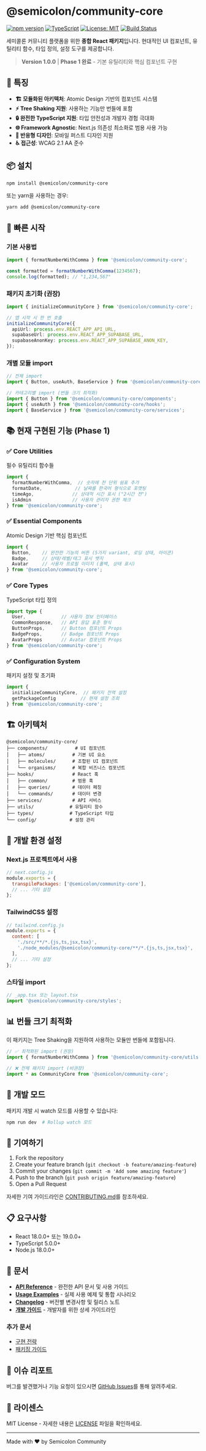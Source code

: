 # @semicolon/community-core

[![npm version](https://img.shields.io/npm/v/@semicolon/community-core.svg)](https://www.npmjs.com/package/@semicolon/community-core)
[![TypeScript](https://img.shields.io/badge/TypeScript-Ready-blue.svg)](https://www.typescriptlang.org/)
[![License: MIT](https://img.shields.io/badge/License-MIT-yellow.svg)](https://opensource.org/licenses/MIT)
[![Build Status](https://img.shields.io/badge/Build-Passing-green.svg)]()

세미콜론 커뮤니티 플랫폼을 위한 **종합 React 패키지**입니다. 현대적인 UI 컴포넌트, 유틸리티 함수, 타입 정의, 설정 도구를 제공합니다.

> **Version 1.0.0** | **Phase 1 완료** - 기본 유틸리티와 핵심 컴포넌트 구현

## 🚀 특징

- **🏗️ 모듈화된 아키텍처**: Atomic Design 기반의 컴포넌트 시스템
- **⚡ Tree Shaking 지원**: 사용하는 기능만 번들에 포함
- **🔒 완전한 TypeScript 지원**: 타입 안전성과 개발자 경험 극대화
- **🌐 Framework Agnostic**: Next.js 의존성 최소화로 범용 사용 가능
- **📱 반응형 디자인**: 모바일 퍼스트 디자인 지원
- **♿ 접근성**: WCAG 2.1 AA 준수

## 📦 설치

```bash
npm install @semicolon/community-core
```

또는 yarn을 사용하는 경우:

```bash
yarn add @semicolon/community-core
```

## 🎯 빠른 시작

### 기본 사용법

```typescript
import { formatNumberWithComma } from '@semicolon/community-core';

const formatted = formatNumberWithComma(1234567);
console.log(formatted); // "1,234,567"
```

### 패키지 초기화 (권장)

```typescript
import { initializeCommunityCore } from '@semicolon/community-core';

// 앱 시작 시 한 번 호출
initializeCommunityCore({
  apiUrl: process.env.REACT_APP_API_URL,
  supabaseUrl: process.env.REACT_APP_SUPABASE_URL,
  supabaseAnonKey: process.env.REACT_APP_SUPABASE_ANON_KEY,
});
```

### 개별 모듈 import

```typescript
// 전체 import
import { Button, useAuth, BaseService } from '@semicolon/community-core';

// 카테고리별 import (번들 크기 최적화)
import { Button } from '@semicolon/community-core/components';
import { useAuth } from '@semicolon/community-core/hooks';
import { BaseService } from '@semicolon/community-core/services';
```

## 📚 현재 구현된 기능 (Phase 1)

### ✅ Core Utilities
필수 유틸리티 함수들

```typescript
import { 
  formatNumberWithComma,  // 숫자에 천 단위 쉼표 추가
  formatDate,            // 날짜를 한국어 형식으로 포맷팅  
  timeAgo,              // 상대적 시간 표시 ("2시간 전")
  isAdmin               // 사용자 관리자 권한 체크
} from '@semicolon/community-core';
```

### ✅ Essential Components  
Atomic Design 기반 핵심 컴포넌트

```typescript
import { 
  Button,    // 완전한 기능의 버튼 (5가지 variant, 로딩 상태, 아이콘)
  Badge,     // 상태/레벨/태그 표시 뱃지
  Avatar     // 사용자 프로필 이미지 (폴백, 상태 표시)
} from '@semicolon/community-core';
```

### ✅ Core Types
TypeScript 타입 정의

```typescript
import type { 
  User,             // 사용자 정보 인터페이스
  CommonResponse,   // API 응답 표준 형식
  ButtonProps,      // Button 컴포넌트 Props
  BadgeProps,       // Badge 컴포넌트 Props  
  AvatarProps       // Avatar 컴포넌트 Props
} from '@semicolon/community-core';
```

### ✅ Configuration System
패키지 설정 및 초기화

```typescript
import { 
  initializeCommunityCore,  // 패키지 전역 설정
  getPackageConfig         // 현재 설정 조회
} from '@semicolon/community-core';
```

## 🏗️ 아키텍처

```
@semicolon/community-core/
├── components/          # UI 컴포넌트
│   ├── atoms/          # 기본 UI 요소
│   ├── molecules/      # 조합된 UI 컴포넌트
│   └── organisms/      # 복합 비즈니스 컴포넌트
├── hooks/              # React 훅
│   ├── common/         # 범용 훅
│   ├── queries/        # 데이터 페칭
│   └── commands/       # 데이터 변경
├── services/           # API 서비스
├── utils/             # 유틸리티 함수
├── types/             # TypeScript 타입
└── config/            # 설정 관리
```

## 🔧 개발 환경 설정

### Next.js 프로젝트에서 사용

```javascript
// next.config.js
module.exports = {
  transpilePackages: ['@semicolon/community-core'],
  // ... 기타 설정
};
```

### TailwindCSS 설정

```javascript
// tailwind.config.js
module.exports = {
  content: [
    './src/**/*.{js,ts,jsx,tsx}',
    './node_modules/@semicolon/community-core/**/*.{js,ts,jsx,tsx}',
  ],
  // ... 기타 설정
};
```

### 스타일 import

```typescript
// _app.tsx 또는 layout.tsx
import '@semicolon/community-core/styles';
```

## 📊 번들 크기 최적화

이 패키지는 Tree Shaking을 지원하여 사용하는 모듈만 번들에 포함됩니다.

```typescript
// ✅ 최적화된 import (권장)
import { formatNumberWithComma } from '@semicolon/community-core/utils';

// ❌ 전체 패키지 import (비권장)
import * as CommunityCore from '@semicolon/community-core';
```

## 🧪 개발 모드

패키지 개발 시 watch 모드를 사용할 수 있습니다:

```bash
npm run dev  # Rollup watch 모드
```

## 🤝 기여하기

1. Fork the repository
2. Create your feature branch (`git checkout -b feature/amazing-feature`)
3. Commit your changes (`git commit -m 'Add some amazing feature'`)
4. Push to the branch (`git push origin feature/amazing-feature`)
5. Open a Pull Request

자세한 기여 가이드라인은 [CONTRIBUTING.md](.docs/CONTRIBUTING.md)를 참조하세요.

## 📋 요구사항

- React 18.0.0+ 또는 19.0.0+
- TypeScript 5.0.0+
- Node.js 18.0.0+

## 📖 문서

- **[API Reference](./docs/API_REFERENCE.md)** - 완전한 API 문서 및 사용 가이드
- **[Usage Examples](./docs/USAGE_EXAMPLES.md)** - 실제 사용 예제 및 통합 시나리오
- **[Changelog](./docs/CHANGELOG.md)** - 버전별 변경사항 및 릴리스 노트
- **[개발 가이드](./CLAUDE.md)** - 개발자를 위한 상세 가이드라인

### 추가 문서
- [구현 전략](.docs/IMPLEMENTATION_STRATEGY.md)
- [패키징 가이드](.docs/PACKAGING_GUIDE.md)

## 🐛 이슈 리포트

버그를 발견했거나 기능 요청이 있으시면 [GitHub Issues](https://github.com/semicolon-devteam/community-core/issues)를 통해 알려주세요.

## 📄 라이센스

MIT License - 자세한 내용은 [LICENSE](LICENSE) 파일을 확인하세요.

---

Made with ❤️ by Semicolon Community